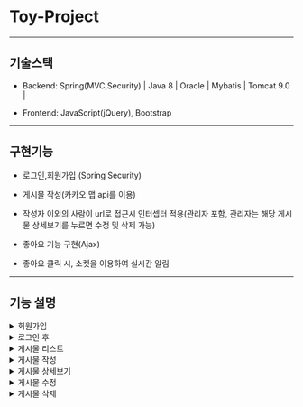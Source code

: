 # Toy-Project


------------

## 기술스택

+ Backend: Spring(MVC,Security) | Java 8 | Oracle | Mybatis | Tomcat 9.0 | 

+ Frontend: JavaScript(jQuery), Bootstrap

------------

## 구현기능

+ 로그인,회원가입 (Spring Security)

+ 게시물 작성(카카오 맵 api를 이용)

+ 작성자 이외의 사람이 url로 접근시 인터셉터 적용(관리자 포함, 관리자는 해당 게시물 상세보기를 누르면 수정 및 삭제 가능)

+ 좋아요 기능 구현(Ajax)

+ 좋아요 클릭 시, 소켓을 이용하여 실시간 알림


------------

## 기능 설명


<details>
    <summary>회원가입</summary>
  
![image](https://user-images.githubusercontent.com/69449157/115558572-d89c4180-a2ed-11eb-9df5-600a0d45f772.png)

+ 자바스크립트를 이용해서 유효성 검사(ex : id에 관한 유효성 검사 및 중복검사)
~~~
function checkUserIdExist(){
	var idurl = "/member/idcheck/",
		mid = $('#mid').val(),
		idrule = /^[a-z0-9]{4,12}$/,
		chk_num = mid.search(/[0-9]/g),
    	chk_eng = mid.search(/[a-z]/ig);
	
	if(mid.length <4){
			alert("아이디는 4자 이상이어야 합니다.");
			return false;
			
	}
	if(mid.length >12){
		alert("아이디는 12자까지 입력 할 수 있습니다.");
		return false;
			
	}
	if(!idrule.test(mid) || chk_num < 0 || chk_eng < 0){
		alert("아이디는 영어/숫자로만 입력 할 수 있습니다.");
		return false;
			
	}
	if(mid.length == 0 ||mid == null || mid.trim() == "" ) {
		alert("아이디를 입력해주세요");
		return false;
			
	}
		$.ajax({
		url : getContextPath()+idurl+mid,
		type : 'POST',
		dataType : 'json',
		success : function(data){
				if(data.result==='success') {
					alert('사용할수 있는 아이디');
					$('#userIdExist').val('true');
				
				}
				else {
					alert('사용할수 없는 아이디');
					$('#userIdExist').val('false');
					
				}
		}, error : function(data){
			alert('사용할수 없는 아이디');
			$('#userIdExist').val('false');
					
		}	
	});	
	
	return false;
	
};
~~~

+ 주소 찾기는 다음 주소찾기 Api이용

</details>



<details>
    <summary>로그인 후</summary>
  
![image](https://user-images.githubusercontent.com/69449157/115558644-e782f400-a2ed-11eb-9214-975fc8575f7e.png)

+ 로그인 한 상태와 안한 상태 구분(시큐리티 이용)
~~~
<sec:authorize access="isAnonymous()">
<a href='<c:url value="/member/join"/>'>Join</a>
<a href='<c:url value="/member/login"/>'>login</a>
</sec:authorize>

<sec:authorize access="isAuthenticated()">
<sec:authentication property="principal" var="user"/>
<a href="#" onclick="document.getElementById('logout-form').submit();">Sign out</a>
<form id="logout-form" action='<c:url value='/logout'/>' method="POST">
   <input name="${_csrf.parameterName}" type="hidden" value="${_csrf.token}"/>
</form>
<p>${user}님, 반갑습니다.</p>
</sec:authorize>

<a href='<c:url value="/boards"/>'>게시물 보기</a>
~~~

+ 게시물 보기의 경우 로그인 상태에서만 확인 가능(시큐리티)


</details>


<details>
    <summary>게시물 리스트</summary>
  
![image](https://user-images.githubusercontent.com/69449157/117146902-a57aa780-adef-11eb-9019-e1618da7ea0d.png)


</details>



<details>
    <summary>게시물 작성</summary>
  
![image](https://user-images.githubusercontent.com/69449157/117147268-0dc98900-adf0-11eb-8df5-51958ea7ef90.png)

+ 게시물 작성(카카오 맵 Api이용)

</details>

<details>
    <summary>게시물 상세보기</summary>
  
![image](https://user-images.githubusercontent.com/69449157/117146948-b4615a00-adef-11eb-9bf8-10a02b71d4f4.png)

![image](https://user-images.githubusercontent.com/69449157/117147061-d78c0980-adef-11eb-8cf4-20c9eb72ae70.png)

+ 작성자 이외 사용자는 좋아요 버튼 생성(Ajax)

+ 좋아요 클릭 시, 소켓으로 작성자의 알람의 숫자가 증가

+ 좋아요 클릭 했을 때, 작성자가 접속 중이라면 소켓을 이용하여 알림의 숫자가 변경.
~~~

~~~

![image](https://user-images.githubusercontent.com/69449157/117147115-e672bc00-adef-11eb-87af-1f214779869f.png)

+ 작성자경우 좋아요 버튼 생성 x(jstl 이용)

</details>


<details>
    <summary>게시물 수정</summary>
  
![image](https://user-images.githubusercontent.com/69449157/117147521-4bc6ad00-adf0-11eb-8e35-f60b01847444.png)

+ 제목, 내용 수정 가능


</details>

<details>
    <summary>게시물 삭제</summary>
  
![image](https://user-images.githubusercontent.com/69449157/117147595-5c772300-adf0-11eb-8c21-8153b13a378b.png)

+ 삭제하기전 본인이 작성한 게시물 확인 

</details>









